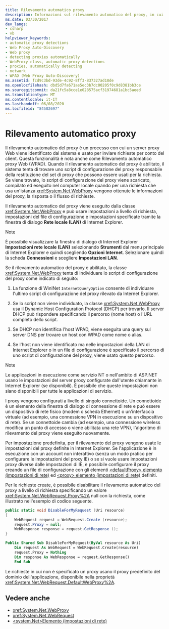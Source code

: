 ```yaml
---
title: Rilevamento automatico proxy
description: Informazioni sul rilevamento automatico del proxy, in cui il sistema identifica un server proxy Web e lo usa per inviare richieste per conto del client.
ms.date: 03/30/2017
dev_langs:
- csharp
- vb
helpviewer_keywords:
- automatic proxy detections
- Web Proxy Auto-Discovery
- Web proxy
- detecting proxies automatically
- WebProxy class, automatic proxy detections
- proxies, automatically detecting
- network
- WPAD (Web Proxy Auto-Discovery)
ms.assetid: fcd9c3bd-93de-4c92-8ff3-837327ad18de
ms.openlocfilehash: dbd5d7fa671ae5ec3b7dc00205f0c9d8381bb3ce
ms.sourcegitcommit: da21fc5a8cce1e028575acf31974681a1bc5aeed
ms.translationtype: MT
ms.contentlocale: it-IT
ms.lasthandoff: 06/08/2020
ms.locfileid: "84502697"
---
```

# <a name="automatic-proxy-detection"></a>Rilevamento automatico proxy
Il rilevamento automatico del proxy è un processo con cui un server proxy Web viene identificato dal sistema e usato per inviare richieste per conto del client. Questa funzionalità è nota anche come Rilevamento automatico proxy Web (WPAD). Quando il rilevamento automatico del proxy è abilitato, il sistema tenta di trovare uno script di configurazione del proxy responsabile della restituzione del set di proxy che possono essere usati per la richiesta. Se viene trovato, lo script di configurazione del proxy viene scaricato, compilato ed eseguito nel computer locale quando per una richiesta che usa un'istanza <xref:System.Net.WebProxy> vengono ottenute le informazioni del proxy, la risposta o il flusso di richieste.  
  
 Il rilevamento automatico del proxy viene eseguito dalla classe <xref:System.Net.WebProxy> e può usare impostazioni a livello di richiesta, impostazioni del file di configurazione e impostazioni specificate tramite la finestra di dialogo **Rete locale (LAN)** di Internet Explorer.  
  
> [!NOTE]
> È possibile visualizzare la finestra di dialogo di Internet Explorer **Impostazioni rete locale (LAN)** selezionando **Strumenti** dal menu principale di Internet Explorer e quindi scegliendo **Opzioni Internet**. Selezionare quindi la scheda **Connessioni** e scegliere **Impostazioni LAN**.  
  
 Se il rilevamento automatico del proxy è abilitato, la classe <xref:System.Net.WebProxy> tenta di individuare lo script di configurazione del proxy come indicato di seguito:  
  
1. La funzione di WinINet `InternetQueryOption` consente di individuare l'ultimo script di configurazione del proxy rilevato da Internet Explorer.  
  
2. Se lo script non viene individuato, la classe <xref:System.Net.WebProxy> usa il Dynamic Host Configuration Protocol (DHCP) per trovarlo. Il server DHCP può rispondere specificando il percorso (nome host) o l'URL completo dello script.  
  
3. Se DHCP non identifica l'host WPAD, viene eseguita una query sul server DNS per trovare un host con WPAD come nome o alias.  
  
4. Se l'host non viene identificato ma nelle impostazioni della LAN di Internet Explorer o in un file di configurazione è specificato il percorso di uno script di configurazione del proxy, viene usato questo percorso.  
  
> [!NOTE]
> Le applicazioni in esecuzione come servizio NT o nell'ambito di ASP.NET usano le impostazioni del server proxy configurate dall'utente chiamante in Internet Explorer (se disponibili). È possibile che queste impostazioni non siano disponibili per tutte le applicazioni di servizio.  
  
 I proxy vengono configurati a livello di singolo connettoide. Un connettoide è un elemento della finestra di dialogo di connessione di rete e può essere un dispositivo di rete fisico (modem o scheda Ethernet) o un'interfaccia virtuale (ad esempio, una connessione VPN in esecuzione su un dispositivo di rete). Se un connettoide cambia (ad esempio, una connessione wireless modifica un punto di accesso o viene abilitata una rete VPN), l'algoritmo di rilevamento del proxy viene eseguito nuovamente.  
  
 Per impostazione predefinita, per il rilevamento del proxy vengono usate le impostazioni del proxy definite in Internet Explorer. Se l'applicazione è in esecuzione con un account non interattivo (senza un modo pratico per configurare le impostazioni del proxy IE) o se si vuole usare impostazioni proxy diverse dalle impostazioni di IE, è possibile configurare il proxy creando un file di configurazione con gli elementi [ \<defaultProxy> elemento (impostazioni di rete)](../configure-apps/file-schema/network/defaultproxy-element-network-settings.md) ed [ \<proxy> elemento (impostazioni di rete)](../configure-apps/file-schema/network/proxy-element-network-settings.md) definiti.  
  
 Per le richieste create, è possibile disabilitare il rilevamento automatico del proxy a livello di richiesta specificando un valore <xref:System.Net.WebRequest.Proxy%2A> null con la richiesta, come illustrato nell'esempio di codice seguente.  
  
```csharp  
public static void DisableForMyRequest (Uri resource)  
{  
    WebRequest request = WebRequest.Create (resource);  
    request.Proxy = null;  
    WebResponse response = request.GetResponse ();  
}  
```  
  
```vb  
Public Shared Sub DisableForMyRequest(ByVal resource As Uri)  
    Dim request As WebRequest = WebRequest.Create(resource)  
    request.Proxy = Nothing  
    Dim response As WebResponse = request.GetResponse()  
    End Sub
```  
  
 Le richieste in cui non è specificato un proxy usano il proxy predefinito del dominio dell'applicazione, disponibile nella proprietà <xref:System.Net.WebRequest.DefaultWebProxy%2A>.  
  
## <a name="see-also"></a>Vedere anche

- <xref:System.Net.WebProxy>
- <xref:System.Net.WebRequest>
- [\<system.Net>Elemento (impostazioni di rete)](../configure-apps/file-schema/network/system-net-element-network-settings.md)
